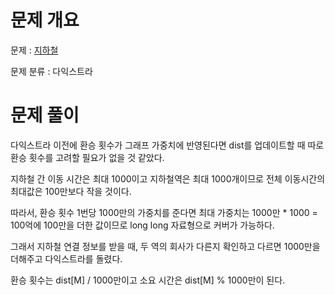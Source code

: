 # 문제 개요

문제 : [지하철](https://www.acmicpc.net/problem/17940)

문제 분류 : 다익스트라

# 문제 풀이

다익스트라 이전에 환승 횟수가 그래프 가중치에 반영된다면 dist를 업데이트할 때 따로 환승 횟수를 고려할 필요가 없을 것 같았다.

지하철 간 이동 시간은 최대 1000이고 지하철역은 최대 1000개이므로 전체 이동시간의 최대값은 100만보다 작을 것이다.

따라서, 환승 횟수 1번당 1000만의 가중치를 준다면 최대 가중치는 1000만 \* 1000 = 100억에 100만을 더한 값이므로 long long 자료형으로 커버가 가능하다.

그래서 지하철 연결 정보를 받을 때, 두 역의 회사가 다른지 확인하고 다르면 1000만을 더해주고 다익스트라를 돌렸다.

환승 횟수는 dist[M] / 1000만이고 소요 시간은 dist[M] % 1000만이 된다.
